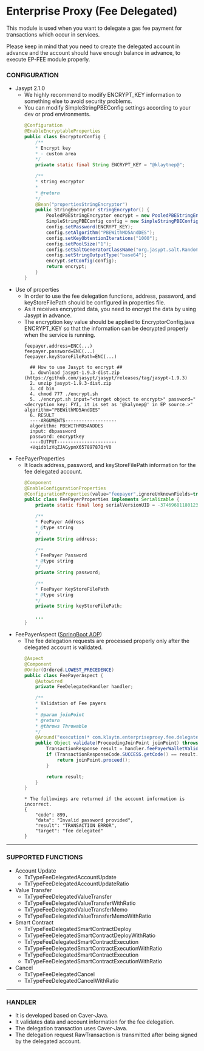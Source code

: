 # Enterprise Proxy (Fee Delegated)
This module is used when you want to delegate a gas fee payment for transactions which occur in services.

Please keep in mind that you need to create the delegated account in advance and the account should have enough balance in advance, to execute EP-FEE module properly.



### CONFIGURATION
- Jasypt 2.1.0
  - We highly recommend to modify ENCRYPT_KEY information to something else to avoid security problems.
  - You can modify SimpleStringPBEConfig settings according to your dev or prod environments.
    ```java
    @Configuration
    @EnableEncryptableProperties
    public class EncryptorConfig {
        /**
        * Encrypt key
        * - custom area
        */
        private static final String ENCRYPT_KEY = "@klaytnep@";
    
        /**
        * string encryptor
        *
        * @return
        */
        @Bean("propertiesStringEncryptor")
        public StringEncryptor stringEncryptor() {
            PooledPBEStringEncryptor encrypt = new PooledPBEStringEncryptor();
            SimpleStringPBEConfig config = new SimpleStringPBEConfig();
            config.setPassword(ENCRYPT_KEY);
            config.setAlgorithm("PBEWithMD5AndDES");
            config.setKeyObtentionIterations("1000");
            config.setPoolSize("1");
            config.setSaltGeneratorClassName("org.jasypt.salt.RandomSaltGenerator");
            config.setStringOutputType("base64");
            encrypt.setConfig(config);
            return encrypt;
        }
    }
    ```
- Use of properties
  - In order to use the fee delegation functions, address, password, and keyStoreFilePath should be configured in properties file.
  - As it receives encrypted data, you need to encrypt the data by using Jasypt in advance.
  - The encryption key value should be applied to EncryptorConfig.java ENCRYPT_KEY so that the information can be decrypted properly when the service is running.
    ```shell
    feepayer.address=ENC(...)
    feepayer.password=ENC(...)
    feepayer.keyStoreFilePath=ENC(...)
    ```
    ```shell
      ## How to use Jasypt to encrypt ##
      1. download jasypt-1.9.3-dist.zip (https://github.com/jasypt/jasypt/releases/tag/jasypt-1.9.3)
      2. unzip jasypt-1.9.3-dist.zip
      3. cd bin
      4. chmod 777 ./encrypt.sh
      5. ./encrypt.sh input="<target object to encrypt>" password="<decryption key: FYI, it is set as '@kalynep@' in EP source.>" algorithm="PBEWithMD5AndDES"
      6. RESULT
      ----ARGUMENTS-------------------
      algorithm: PBEWITHMD5ANDDES
      input: dbpassword
      password: encryptkey
      ----OUTPUT----------------------
      +VqidblzVqZJAGypmX65789787QrV0
    ```
- FeePayerProperties
  - It loads address, password, and keyStoreFilePath information for the fee delegated account.
    ```java
    @Component
    @EnableConfigurationProperties
    @ConfigurationProperties(value="feepayer",ignoreUnknownFields=true)
    public class FeePayerProperties implements Serializable {
        private static final long serialVersionUID = -3746968118012353633L;
    
        /**
        * FeePayer Address
        * @type string
        */
        private String address;
    
        /**
        * FeePayer Password
        * @type string
        */
        private String password;
    
        /**
        * FeePayer KeyStoreFilePath
        * @type string
        */
        private String keyStoreFilePath;
    
        ...
    }
    ```
- FeePayerAspect ([SpringBoot AOP](https://docs.spring.io/spring/docs/current/spring-framework-reference/core.html#aop))
  - The fee delegation requests are processed properly only after the delegated account is validated.
    ```java
    @Aspect
    @Component
    @Order(Ordered.LOWEST_PRECEDENCE)
    public class FeePayerAspect {
        @Autowired
        private FeeDelegatedHandler handler;
    
        /**
        * Validation of Fee payers
        *
        * @param joinPoint
        * @return
        * @throws Throwable
        */
        @Around("execution(* com.klaytn.enterpriseproxy.fee.delegated..*.*(..))")
        public Object validate(ProceedingJoinPoint joinPoint) throws Throwable {
            TransactionResponse result = handler.feePayerWalletValidation();
            if (TransactionResponseCode.SUCCESS.getCode() == result.getCode()) {
                return joinPoint.proceed();
            }
    
            return result;
        }
    }    
    ```
    ```
    * The followings are returned if the account information is incorrect.
    {
        "code": 899,
        "data": "Invalid password provided",
        "result": "TRANSACTION ERROR",
        "target": "fee delegated"
    }
    ```

---

### SUPPORTED FUNCTIONS
- Account Update
  - TxTypeFeeDelegatedAccountUpdate
  - TxTypeFeeDelegatedAccountUpdateRatio
- Value Transfer
  - TxTypeFeeDelegatedValueTransfer
  - TxTypeFeeDelegatedValueTransferWithRatio
  - TxTypeFeeDelegatedValueTransferMemo
  - TxTypeFeeDelegatedValueTransferMemoWithRatio
- Smart Contract
  - TxTypeFeeDelegatedSmartContractDeploy
  - TxTypeFeeDelegatedSmartContractDeployWithRatio
  - TxTypeFeeDelegatedSmartContractExecution
  - TxTypeFeeDelegatedSmartContractExecutionWithRatio
  - TxTypeFeeDelegatedSmartContractExecution
  - TxTypeFeeDelegatedSmartContractExecutionWithRatio
- Cancel
  - TxTypeFeeDelegatedCancel
  - TxTypeFeeDelegatedCancelWithRatio

---

### HANDLER
- It is developed based on Caver-Java.
- It validates data and account information for the fee delegation.
- The delegation transaction uses Caver-Java.
- The delegation request RawTransaction is transmitted after being signed by the delegated account.
